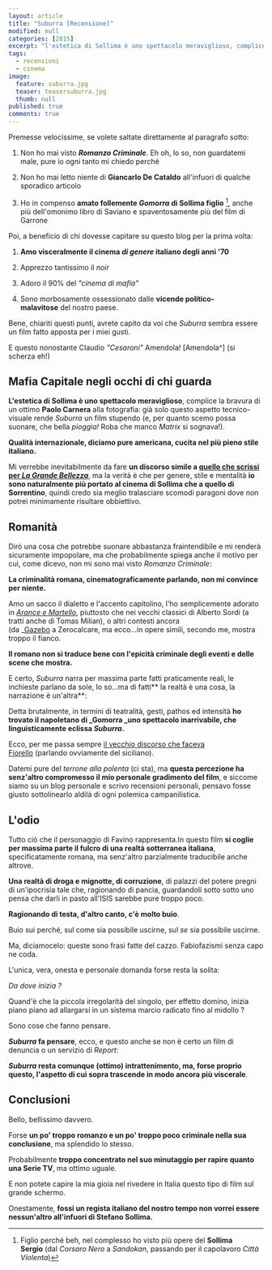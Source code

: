 ```yaml
---
layout: article
title: "Suburra [Recensione]"
modified: null
categories: [2015]
excerpt: "l'estetica di Sollima è uno spettacolo meraviglioso, complice la bravura di un ottimo Paolo Carnera alla fotografia... "
tags:
  - recensioni
  - cinema
image: 
  feature: suburra.jpg
  teaser: teasersuburra.jpg
  thumb: null
published: true
comments: true
---
```


Premesse velocissime, se volete saltate direttamente al paragrafo sotto:  

1. Non ho mai visto _**Romanzo Criminale**_. Eh oh, lo so, non guardatemi male, pure io ogni tanto mi chiedo perché

2. Non ho mai letto niente di **Giancarlo De Cataldo** all'infuori di qualche sporadico articolo

3. Ho in compenso **amato follemente _Gomorra_ di Sollima figlio** [^figlio], anche più dell'omonimo libro di Saviano e spaventosamente più del film di Garrone

[^figlio]: Figlio perché beh, nel complesso ho visto più opere del **Sollima Sergio** (dal _Corsaro Nero_ a _Sandokan_, passando per il capolavoro _Città Violenta_)

Poi, a beneficio di chi dovesse capitare su questo blog per la prima volta:  

1. **Amo visceralmente il cinema _di genere_ italiano degli anni '70**

2. Apprezzo tantissimo il _noir_ 

3. Adoro il 90% del _"cinema di mafia"_ 

4. Sono morbosamente ossessionato dalle **vicende politico-malavitose** del nostro paese.

Bene, chiariti questi punti, avrete capito da voi che _Suburra_ sembra essere un film fatto apposta per i miei gusti.

E questo nonostante Claudio _"Cesaroni"_ Amendola! [Amendola^] (si scherza eh!)

[^Amendola]: Per carità Amendola è un bravo attore (in questo film direi pure bravissimo), però, a parte brivido, terrore e raccapriccio dovuti alla fresca memoria de _I Cesaroni_, c'è anche una ragione personale molto ma molto stronza per cui ho qualche preconcetto su di lui: non riesco a capacitarmi di come il figlio di Sua Maestà Ferruccio possa ritrovarsi quella vociastra lì.

## Mafia Capitale negli occhi di chi guarda

**L'estetica di Sollima è uno spettacolo meraviglioso**, complice la bravura di un ottimo **Paolo Carnera** alla fotografia: già solo questo aspetto tecnico-visuale rende _Suburra_ un film stupendo (e, per quanto scemo possa suonare, che bella _pioggia!_ Roba che manco _Matrix_ si sognava!).  
  
**Qualità internazionale, diciamo pure americana, cucita nel più pieno stile italiano.**  
  
Mi verrebbe inevitabilmente da fare **un discorso simile a [quello che scrissi per _La Grande Bellezza_](http://xabacadabra.blogspot.it/2014/03/la-grande-bellezza-recensione.html)**, ma la verità è che per genere, stile e mentalità **io sono naturalmente più portato al cinema di Sollima che a quello di Sorrentino**, quindi credo sia meglio tralasciare scomodi paragoni dove non potrei minimamente risultare obbiettivo.  

## Romanità

Dirò una cosa che potrebbe suonare abbastanza fraintendibile e mi renderà sicuramente impopolare, ma che probabilmente spiega anche il motivo per cui, come dicevo, non mi sono mai visto _Romanzo Criminale_:  
  
**La criminalità romana, cinematograficamente parlando, non mi convince per niente.**  
  
Amo un sacco il dialetto e l'accento capitolino, l'ho semplicemente adorato in _[Arance e Martello](http://xabacadabra.com/2015/arance-e-martello-recensione/)_, piuttosto che nei vecchi classici di Alberto Sordi (a tratti anche di Tomas Milian), o altri contesti ancora (da _[Gazebo](http://xabacadabra.com/2013/gazebo) a Zerocalcare, ma ecco...in opere simili, secondo me, mostra troppo il fianco.  
  
**Il romano non si traduce bene con l'epicità criminale degli eventi e delle scene che mostra.**  
  
E certo, _Suburra_ narra per massima parte fatti praticamente reali, le inchieste parlano da sole, lo so...ma di fatti** la realtà è una cosa, la narrazione è un'altra**:  
  
Detta brutalmente, in termini di teatralità, gesti, pathos ed intensità **ho trovato il napoletano di _Gomorra _uno spettacolo inarrivabile, che linguisticamente eclissa _Suburra_.**  
  
Ecco, per me passa sempre [il vecchio discorso che faceva Fiorello](https://www.youtube.com/watch?v=uy4T3Q1Ckoc) (parlando ovviamente del siciliano).  
  
Datemi pure del _terrone alla polenta_ (ci sta), ma **questa percezione ha senz'altro compromesso il mio personale gradimento del film**, e siccome siamo su un blog personale e scrivo recensioni personali, pensavo fosse giusto sottolinearlo aldilà di ogni polemica campanilistica.

## L'odio

Tutto ciò che il personaggio di Favino rappresenta.In questo film **si coglie per massima parte il fulcro di una realtà sotterranea italiana**, specificatamente romana, ma senz'altro parzialmente traducibile anche altrove.  
  
**Una realtà di droga e mignotte, di corruzione**, di palazzi del potere pregni di un'ipocrisia tale che, ragionando di pancia, guardandoli sotto sotto uno pensa che darli in pasto all'ISIS sarebbe pure troppo poco.  
  
**Ragionando di testa, d'altro canto, c'è molto buio**.  
  
Buio sui perché, sul come sia possibile uscirne, sul _se_ sia possibile uscirne.  
  
Ma, diciamocelo: queste sono frasi fatte del cazzo. Fabiofazismi senza capo ne coda.  
  
L'unica, vera, onesta e personale domanda forse resta la solita:  
  
_Da dove inizia ?_  
  
Quand'è che la piccola irregolarità del singolo, per effetto domino, inizia piano piano ad allargarsi in un sistema marcio radicato fino al midollo ?  
  
Sono cose che fanno pensare.  
  
**_Suburra_ fa pensare**, ecco, e questo anche se non è certo un film di denuncia o un servizio di _Report_:  
  
**_Suburra_ resta comunque (ottimo) intrattenimento, ma, forse proprio questo, l'aspetto di cui sopra trascende in modo ancora più viscerale**.  

## Conclusioni

Bello, bellissimo davvero.  
  
Forse **un po' troppo romanzo e un po' troppo poco criminale nella sua conclusione**, ma splendido lo stesso.  
  
Probabilmente **troppo concentrato nel suo minutaggio per rapire quanto una Serie TV**, ma ottimo uguale.  
  
E non potete capire la mia gioia nel rivedere in Italia questo tipo di film sul grande schermo.  
  
Onestamente, **fossi un regista italiano del nostro tempo non vorrei essere nessun'altro all'infuori di Stefano Sollima.**